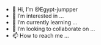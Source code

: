 - 👋 Hi, I’m @Egypt-jumpper
- 👀 I’m interested in ...
- 🌱 I’m currently learning ...
- 💞️ I’m looking to collaborate on ...
- 📫 How to reach me ...

<!---
Egypt-jumpper/Egypt-jumpper is a ✨ special ✨ repository because its `README.md` (this file) appears on your GitHub profile.
You can click the Preview link to take a look at your changes.
--->
